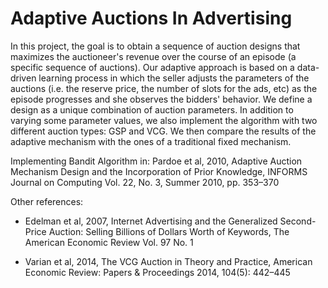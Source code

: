 # Adaptive Auctions In Advertising

In this project, the goal is to obtain a sequence of auction designs that maximizes the auctioneer's revenue over the course of an episode (a specific sequence of auctions). Our adaptive approach is based on a data-driven learning process in which the seller adjusts the parameters of the auctions (i.e. the reserve price, the number of slots for the ads, etc) as the episode progresses and she observes the bidders' behavior. We define a design as a unique combination of auction parameters. In addition to varying some parameter values, we also implement the algorithm with two different auction types: GSP and VCG. We then compare the results of the adaptive mechanism with the ones of a traditional fixed mechanism.

Implementing Bandit Algorithm in: Pardoe et al, 2010, Adaptive Auction Mechanism Design and the Incorporation of Prior Knowledge, INFORMS Journal on Computing Vol. 22, No. 3, Summer 2010, pp. 353–370

Other references: 

- Edelman et al, 2007, Internet Advertising and the Generalized Second-Price Auction: Selling Billions of Dollars Worth of Keywords, The American Economic Review Vol. 97 No. 1

- Varian et al, 2014, The VCG Auction in Theory and Practice, American Economic Review: Papers & Proceedings 2014, 104(5): 442–445
